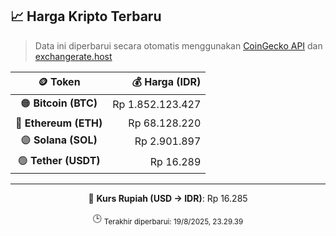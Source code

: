 

<!-- HARGA_KRIPTO -->
## 📈 Harga Kripto Terbaru

> Data ini diperbarui secara otomatis menggunakan [CoinGecko API](https://www.coingecko.com/) dan [exchangerate.host](https://exchangerate.host/)

<div align="center">

| 🪙 Token | 💰 Harga (IDR) |
|:------:|---------------:|
| 🟠 **Bitcoin (BTC)**   | Rp 1.852.123.427 |
| 🔵 **Ethereum (ETH)**  | Rp 68.128.220 |
| 🟣 **Solana (SOL)**    | Rp 2.901.897 |
| 🟢 **Tether (USDT)**   | Rp 16.289 |

---

💱 **Kurs Rupiah (USD → IDR)**: Rp 16.285

🕒 <sub>Terakhir diperbarui: 19/8/2025, 23.29.39</sub>

</div>
<!-- /HARGA_KRIPTO -->